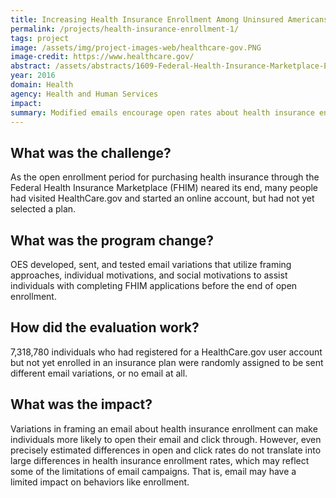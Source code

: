 ```yaml
---
title: Increasing Health Insurance Enrollment Among Uninsured Americans
permalink: /projects/health-insurance-enrollment-1/
tags: project
image: /assets/img/project-images-web/healthcare-gov.PNG
image-credit: https://www.healthcare.gov/
abstract: /assets/abstracts/1609-Federal-Health-Insurance-Marketplace-Enrollment-Emails.pdf
year: 2016
domain: Health
agency: Health and Human Services
impact:
summary: Modified emails encourage open rates about health insurance enrollment.
---
```

## What was the challenge?

As the open enrollment period for purchasing health insurance through the Federal Health Insurance Marketplace (FHIM) neared its end, many people had visited HealthCare.gov and started an online account,  but had not yet selected a plan.

## What was the program change?

OES developed, sent, and tested email variations that utilize framing approaches, individual motivations, and social motivations to assist individuals with completing FHIM applications before the end of open enrollment.

## How did the evaluation work?

7,318,780 individuals who had registered for a HealthCare.gov user account but not yet enrolled in an insurance plan were randomly assigned to be sent different email variations, or no email at all. 

## What was the impact?

Variations in framing an email about health insurance enrollment can make individuals more likely to open their email and click through. However, even precisely estimated differences in open and click rates do not translate into large differences in health insurance enrollment rates, which may reflect some of the limitations of email campaigns. That is, email may have a limited impact on behaviors like enrollment.
